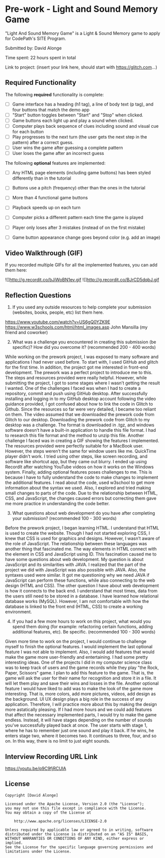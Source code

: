 # Pre-work - Light and Sound Memory Game

"Light And Sound Memory Game" is a Light & Sound Memory game to apply for CodePath's SITE Program. 

Submitted by: David Alonge

Time spent: 22 hours spent in total

Link to project: (insert your link here, should start with https://glitch.com...)

## Required Functionality

The following **required** functionality is complete:

* [ ] Game interface has a heading (h1 tag), a line of body text (p tag), and four buttons that match the demo app
* [ ] "Start" button toggles between "Start" and "Stop" when clicked. 
* [ ] Game buttons each light up and play a sound when clicked. 
* [ ] Computer plays back sequence of clues including sound and visual cue for each button
* [ ] Play progresses to the next turn (the user gets the next step in the pattern) after a correct guess. 
* [ ] User wins the game after guessing a complete pattern
* [ ] User loses the game after an incorrect guess

The following **optional** features are implemented:

* [ ] Any HTML page elements (including game buttons) has been styled differently than in the tutorial
* [ ] Buttons use a pitch (frequency) other than the ones in the tutorial
* [ ] More than 4 functional game buttons
* [ ] Playback speeds up on each turn
* [ ] Computer picks a different pattern each time the game is played
* [ ] Player only loses after 3 mistakes (instead of on the first mistake)
* [ ] Game button appearance change goes beyond color (e.g. add an image)


## Video Walkthrough (GIF)

If you recorded multiple GIFs for all the implemented features, you can add them here:

![]http://g.recordit.co/bJiWoBN1ev.gif
![]http://g.recordit.co/BJrCD5dqbJ.gif

## Reflection Questions
1. If you used any outside resources to help complete your submission (websites, books, people, etc) list them here. 

https://www.youtube.com/watch?v=US6gQ0YZK9E
https://www.w3schools.com/html/html_images.asp
John Mansilla (my friend and coworker)


2. What was a challenge you encountered in creating this submission (be specific)? How did you overcome it? (recommended 200 - 400 words) 

While working on the prework project, I was exposed to many software and applications I had never used before. To start with, I used GitHub and glitch for the first time. In addition, the project got me interested in front-end development. The prework was a perfect project to introduce me to this. The steps and resources provided were really helpful. However, while submitting the project, I got to some stages where I wasn’t getting the result I wanted.
One of the challenges I faced was when I had to create a repository, commit and push using GitHub desktop. After successfully installing and logging in to my GitHub desktop account following the video guidance provided, I got confused about how to link the code in Glitch to Github. Since the resources so far were very detailed, I became too reliant on them. The video assumed that we downloaded the prework code from Glitch to our desktop. Downloading the prework code from Glitch to my desktop was a challenge. The format is downloaded in .tgz, and windows software doesn’t have a built-in application to handle this file format. I had to research this file format and the method to unzip this file.
Another challenge I faced was in creating a GIF showing the features I implemented. The resources provided were perfectly suitable for a MacBook user. However, the steps weren’t the same for window users like me. QuickTime player didn’t work. I tried using other steps, like screen recording, and software like shortcut app, but they came out blurry. I ended up using RecordIt after watching YouTube videos on how it works on the Windows system.
Finally, adding optional features poses challenges to me. This is because I have to fully understand the code to make changes to implement the additional features. I read about the code, used w3school to get more information about the syntax we used. Also, I explored and tried making small changes to parts of the code. Due to the relationship between HTML, CSS, and JavaScript, the changes caused errors but correcting them gave me more practice in understanding the code better.


3. What questions about web development do you have after completing your submission? (recommended 100 - 300 words) 

Before the prework project, I began learning HTML. I understand that HTML is used to create the website. Though I had not started exploring CSS, I knew that CSS is used for graphics and designs. However, I wasn’t aware of the role of JavaScript. The relationship between these languages was another thing that fascinated me. The way elements in HTML connect with the element in CSS and JavaScript using ID. This fascination caused me to have some questions about web development.
My question is about JavaScript and its similarities with JAVA. I realized that the part of the project we did with JavaScript was also possible with JAVA. Also, the syntaxes used were similar. It got me questioning why we need JAVA if JavaScript can perform these functions, while also connecting to the web design (HTML and CSS).
The other question I have about web development is how it connects to the back end. I understand that most times, data from the users still need to be stored in a database. I have learned how relational database works (MySQL). However, I am not comfortable with how the database is linked to the front end (HTML, CSS) to create a working environment.


4. If you had a few more hours to work on this project, what would you spend them doing (for example: refactoring certain functions, adding additional features, etc). Be specific. (recommended 100 - 300 words) 

Given more time to work on the project, I would continue to challenge myself to finish the optional features. I would implement the last optional feature I was not able to implement.
Also, I would add features that would make the game more user-friendly and entertaining. I had some pretty interesting ideas. One of the projects I did in my computer science class was to keep track of users and the game records while they play "the Rock, Paper, Scissors" game. I plan to add this feature to the game. That is, the game will ask the user for their name for recognition and store it in a file. It will let them play and save their wins and losses in the file.
Another optional feature I would have liked to add was to make the look of the game more interesting. That is, more colors, add more pictures, videos, add design as the background. UI UX design plays a big role in the success of any application. Therefore, I will practice more about this by making the design more astatically pleasing.
If I had more hours and we could add features that affect the necessary implemented parts, I would try to make the game endless. Instead, it will have stages depending on the number of sounds you've successfully played back at once. The user starts with stage 1, where he has to remember just one sound and play it back. If he wins, he enters stage two, where it becomes two. It continues to three, four, and so on. In this way, there is no limit to just eight sounds.



## Interview Recording URL Link

https://youtu.be/p9C9fjRCUlA


## License

    Copyright [David Alonge]

    Licensed under the Apache License, Version 2.0 (the "License");
    you may not use this file except in compliance with the License.
    You may obtain a copy of the License at

        http://www.apache.org/licenses/LICENSE-2.0

    Unless required by applicable law or agreed to in writing, software
    distributed under the License is distributed on an "AS IS" BASIS,
    WITHOUT WARRANTIES OR CONDITIONS OF ANY KIND, either express or implied.
    See the License for the specific language governing permissions and
    limitations under the License.

